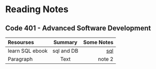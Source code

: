 # Reading Notes
## Code 401 - Advanced Software Development

|Resourses    | Summary     | Some Notes     |
| :---        |    :----:   |          ---: |
| learn SQL ebook      | sql and DB       | [sql](./reading-notes/sqlAndDB.md)   |
| Paragraph   | Text        | note 2      |
